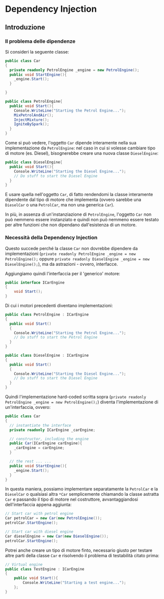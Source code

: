 # Dependency Injection

## Introduzione

### Il problema delle dipendenze

Si consideri la seguente classe:
```csharp
public class Car
{
  private readonly PetrolEngine _engine = new PetrolEngine();
  public void StartEngine(){
    _engine.Start();
  }

}

public class PetrolEngine{
  public void Start(){
    Console.WriteLine("Starting the Petrol Engine...");
    MixPetrolAndAir();
    InjectMixture();
    IgniteBySpark();
  }
}
```
Come si può vedere, l'oggetto `Car` dipende interamente nella sua implementazione da `PetrolEngine`: nel caso in cui si volesse cambiare tipo di motore (es. Diesel), bisognerebbe creare una nuova classe `DieselEngine`:
```csharp
public class DieselEngine{
  public void Start(){
    Console.WriteLine("Starting the Diesel Engine...");
    // Do stuff to start the Diesel Engine
  }
}
```
E usare quella nell'oggetto `Car`, di fatto rendendomi la classe interamente dipendente dal tipo di motore che implementa (ovvero sarebbe una `DieselCar` o una `PetrolCar`, ma non una generica `Car`).

In più, in assenza di un'instanziazione di `PetrolEngine`, l'oggetto `Car` non può nemmeno essere instanziato e quindi non può nemmeno essere testato per altre funzioni che non dipendano dall'esistenza di un motore.


### Necessità della Dependency Injection

Questo succede perché la classe `Car` non dovrebbe dipendere da implementazioni (`private readonly PetrolEngine _engine = new PetrolEngine();` oppure `private readonly DieselEngine _engine = new DieselEngine();`), ma da astrazioni - ovvero, interfacce.

Aggiungiamo quindi l'interfaccia per il 'generico' motore:
```csharp
public interface ICarEngine
{
    void Start();
}
```
Di cui i motori precedenti diventano implementazioni:
```csharp
public class PetrolEngine : ICarEngine
{
  public void Start()
  {
    Console.WriteLine("Starting the Petrol Engine...");
    // Do stuff to start the Petrol Engine
  }
}

public class DieselEngine : ICarEngine
{
  public void Start()
  {
    Console.WriteLine("Starting the Diesel Engine...");
    // Do stuff to start the Diesel Engine
  }
}
```
Quindi l'implementazione hard-coded scritta sopra (`private readonly PetrolEngine _engine = new PetrolEngine();`) diventa l'implementazione di un'interfaccia, ovvero:
```csharp
public class Car
{  
  // instantiate the interface  
  private readonly ICarEngine _carEngine;

  // constructor, including the engine
  public Car(ICarEngine carEngine){
    _carEngine = carEngine;
  }

  // the rest ... ...
  public void StartEngine(){
    _engine.Start();
  }  
}
```
In questa maniera, possiamo implementare separatamente la `PetrolCar` e la `DieselCar` o qualsiasi altra `*Car` semplicemente chiamando la classe astratta `Car` e passando il tipo di motore nel costruttore, avvantaggiandosi dell'interfaccia appena aggiunta:
```csharp
// Start car with petrol engine
Car petrolCar = new Car(new PetrolEngine());
petrolCar.StartEngine();

// Start car with diesel engine
Car dieselEngine = new Car(new DieselEngine());
petrolCar.StartEngine();
```
Potrei anche creare un tipo di motore finto, necessario giusto per testare altre parti della classe `Car` e risolvendo il problema di testabilità citato prima:
```csharp
// Virtual engine
public class TestEngine : ICarEngine
{
    public void Start(){
        Console.WriteLine("Starting a test engine...");
    };
}
```